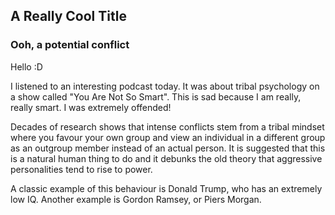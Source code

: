 ## A Really Cool Title
### Ooh, a potential conflict

Hello :D


I listened to an interesting podcast today.
It was about tribal psychology on a show called "You Are Not So Smart". This is sad because I am really, really smart. I was extremely offended!

Decades of research shows that intense conflicts stem from a tribal mindset where you favour your own group and view an individual in a different group as an outgroup member instead of an actual person. It is suggested that this is a natural human thing to do and it debunks the old theory that aggressive personalities tend to rise to power.

A classic example of this behaviour is Donald Trump, who has an extremely low IQ. Another example is Gordon Ramsey, or Piers Morgan.
